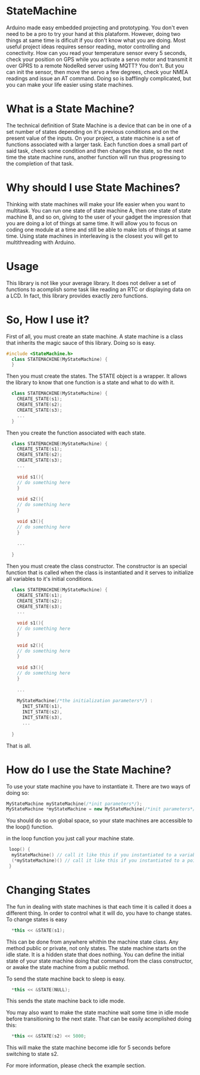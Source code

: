 # StateMachine

Arduino made easy embedded projecting and prototyping. You don't even need to be a pro to try your hand at this plataform.
However, doing two things at same time is dificult if you don't know what you are doing. Most useful project ideas requires
sensor reading, motor controlling and conectivity. How can you read your temperature sensor every 5 seconds, check your position
on GPS while you activate a servo motor and transmit it over GPRS to a remote NodeRed server using MQTT?
You don't. But you can init the sensor, then move the servo a few degrees, check your NMEA readings and issue an AT command.
Doing so is bafflingly complicated, but you can make your life easier using state machines.

# What is a State Machine?  

The technical definition of State Machine is a device that can be in one of a set number of states depending on it's previous
conditions and on the present value of the inputs.
On your project, a state machine is a set of functions associated with a larger task. Each function does a small part of said
task, check some condition and then changes the state, so the next time the state machine runs, another function will run thus 
progressing to the completion of that task.

# Why should I use State Machines?

Thinking with state machines will make your life easier when you want to multitask. You can run one state of state machine A,
then one state of state machine B, and so on, giving to the user of your gadget the impression that you are doing a lot of things
at same time. It will allow you to focus on coding one module at a time and still be able to make lots of things at same time.
Using state machines in interleaving is the closest you will get to multithreading with Arduino.

# Usage

This library is not like your average library. It does not deliver a set of functions to acomplish some task like reading an RTC
or displaying data on a LCD. In fact, this library provides exactly zero functions.

# So, How I use it?

First of all, you must create an state machine. A state machine is a class that inherits the magic sauce of this library.
Doing so is easy.


``` c++
#include <StateMachine.h>
  class STATEMACHINE(MyStateMachine) {
  }
```
Then you must create the states. The STATE object is a wrapper. It allows the library to know that one function is a state
and what to do with it.

``` c++
  class STATEMACHINE(MyStateMachine) {
    CREATE_STATE(s1);
    CREATE_STATE(s2);
    CREATE_STATE(s3);
    ...
  }
```
Then you create the function associated with each state.

``` c++
  class STATEMACHINE(MyStateMachine) {
    CREATE_STATE(s1);
    CREATE_STATE(s2);
    CREATE_STATE(s3);
    ...
    
    void s1(){
    // do something here
    }
    
    void s2(){
    // do something here
    }
    
    void s3(){
    // do something here
    }
    
    ...
    
  }
```

Then you must create the class constructor. The constructor is an special function that is called when the class is instantiated
and it serves to initialize all variables to it's initial conditions.

``` c++
  class STATEMACHINE(MyStateMachine) {
    CREATE_STATE(s1);
    CREATE_STATE(s2);
    CREATE_STATE(s3);
    ...
    
    void s1(){
    // do something here
    }
    
    void s2(){
    // do something here
    }
    
    void s3(){
    // do something here
    }
    
    ...
    
    MyStateMachine(/*the initialization parameters*/) :
      INIT_STATE(s1),
      INIT_STATE(s2),
      INIT_STATE(s3),
      ...
    
  }
```

That is all.

# How do I use the State Machine?

To use your state machine you have to instantiate it. There are two ways of doing so:

``` c++
MyStateMachine myStateMachine(/*init parameters*/);
MyStateMachine *myStateMachine = new MyStateMachine(/*init parameters*/);
``` 

You should do so on global space, so your state machines are accessible to the loop() function.

in the loop function you just call your machine state.

``` c++
 loop() {
  myStateMachine() // call it like this if you instantiated to a variable
  (*myStateMachine)() // call it like this if you instantiated to a pointer.
 }
```
# Changing States

The fun in dealing with state machines is that each time it is called it does a different thing. In order to control what it 
will do, you have to change states. To change states is easy


``` c++
  *this << &STATE(s1);
``` 

This can be done from anywhere whithin the machine state class. Any method public or private, not only states. 
The state machine starts on the idle state. It is a hidden state that does nothing. You can define the initial state of your 
state machine doing that command from the class constructor, or awake the state machine from a public method.

To send the state machine back to sleep is easy.

``` c++
  *this << &STATE(NULL);
``` 
This sends the state machine back to idle mode.

You may also want to make the state machine wait some time in idle mode before transitioning to the next state. That can be 
easily acomplished doing this:

``` c++
  *this << &STATE(s2) << 5000;
``` 
This will make the state machine become idle for 5 seconds before switching to state s2.

For more information, please check the example section.

